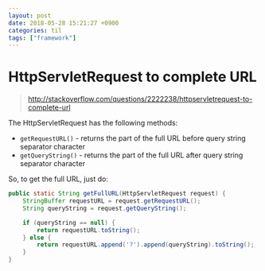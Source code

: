 ```yaml
---
layout: post
date: 2018-05-28 15:21:27 +0900
categories: til
tags: ["framework"]
---
```


# HttpServletRequest to complete URL

> <http://stackoverflow.com/questions/2222238/httpservletrequest-to-complete-url>

The HttpServletRequest has the following methods:

- `getRequestURL()` - returns the part of the full URL before query string separator character
- `getQueryString()` - returns the part of the full URL after query string separator character

So, to get the full URL, just do:

```java
public static String getFullURL(HttpServletRequest request) {
    StringBuffer requestURL = request.getRequestURL();
    String queryString = request.getQueryString();

    if (queryString == null) {
        return requestURL.toString();
    } else {
        return requestURL.append('?').append(queryString).toString();
    }
}
```
